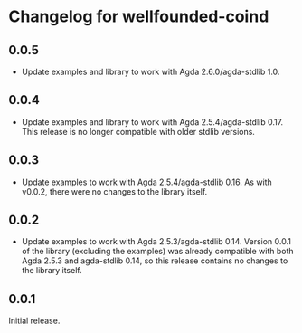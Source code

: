 # Changelog for wellfounded-coind

## 0.0.5

- Update examples and library to work with Agda 2.6.0/agda-stdlib 1.0.

## 0.0.4

- Update examples and library to work with Agda 2.5.4/agda-stdlib 0.17.
  This release is no longer compatible with older stdlib versions.

## 0.0.3

- Update examples to work with Agda 2.5.4/agda-stdlib 0.16. As with v0.0.2,
  there were no changes to the library itself.

## 0.0.2

- Update examples to work with Agda 2.5.3/agda-stdlib 0.14. Version 0.0.1 of
  the library (excluding the examples) was already compatible with both Agda
  2.5.3 and agda-stdlib 0.14, so this release contains no changes to the
  library itself.

## 0.0.1

Initial release.
